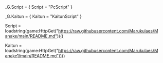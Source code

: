 _G.Script = {
	Script = "PcScript"
}

_G.Kaitun = {
	Kaitun = "KaitunScript"
}

Script = loadstring(game:HttpGet("https://raw.githubusercontent.com/Marukulaes/Manake/main/README.md"))()

Kaitun = loadstring(game:HttpGet("https://raw.githubusercontent.com/Marukulaes/Manake1/main/README.md"))()
